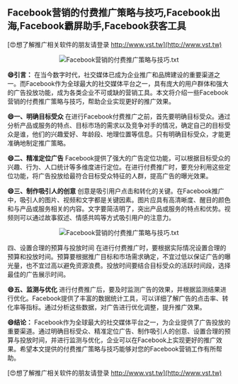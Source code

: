 ## **Facebook营销的付费推广策略与技巧,Facebook出海,Facebook霸屏助手,Facebook获客工具**

[😍想了解推广相关软件的朋友请登录 http://www.vst.tw](http://www.vst.tw)

 <center><img src="https://vst.tw/MP4/tuiguang/png/7.png" alt="Facebook营销的付费推广策略与技巧.txt"></center>

**😄引言：**
在当今数字时代，社交媒体已成为企业推广和品牌建设的重要渠道之一。而Facebook作为全球最大的社交媒体平台之一，具有庞大的用户群体和强大的广告投放功能，成为各类企业不可或缺的营销工具。本文将介绍一些Facebook营销的付费推广策略与技巧，帮助企业实现更好的推广效果。

**😄一、明确目标受众**
在进行Facebook付费推广之前，首先要明确目标受众。通过分析产品或服务的特点、目标市场的需求以及竞争对手的情况，确定自己的目标受众是谁，他们的兴趣爱好、年龄段、地理位置等信息。只有明确目标受众，才能更准确地制定推广策略。

**😄二、精准定位广告**
Facebook提供了强大的广告定位功能，可以根据目标受众的兴趣、行为、人口统计等多维度进行定位。在进行付费推广时，要充分利用这些定位功能，将广告投放给最符合目标受众特征的人群，提高广告的曝光效果。

**😄三、制作吸引人的创意**
创意是吸引用户点击和转化的关键。在Facebook推广中，吸引人的图片、视频和文字都是关键因素。图片应具有高清晰度、醒目的颜色和与产品或服务相关的内容。文字要简洁明了，突出产品或服务的特点和优势。视频则可以通过故事叙述、情感共鸣等方式吸引用户的注意力。

 <center><img src="https://vst.tw/MP4/tuiguang/png/8.png" alt="Facebook营销的付费推广策略与技巧.txt"></center>

四、设置合理的预算与投放时间
在进行付费推广时，要根据实际情况设置合理的预算和投放时间。预算要根据推广目标和市场需求确定，不宜过低以保证广告的曝光量，也不宜过高以避免资源浪费。投放时间要结合目标受众的活跃时间段，选择最佳的广告展示时间。

**😄五、监测与优化**
进行付费推广后，要及时监测广告的效果，并根据监测结果进行优化。Facebook提供了丰富的数据统计工具，可以详细了解广告的点击率、转化率等指标。通过分析这些数据，对广告进行优化调整，提升推广效果。

**😄结论：**
Facebook作为全球最大的社交媒体平台之一，为企业提供了广告投放的重要渠道。通过明确目标受众、精准定位广告、制作吸引人的创意、设置合理的预算与投放时间，并进行监测与优化，企业可以在Facebook上实现更好的推广效果。希望本文提供的付费推广策略与技巧能够对您的Facebook营销工作有所帮助。

[😍想了解推广相关软件的朋友请登录 http://www.vst.tw](http://www.vst.tw)



